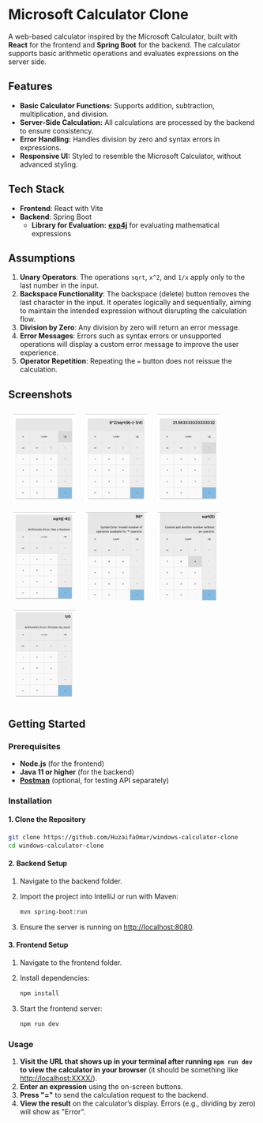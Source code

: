 # Microsoft Calculator Clone

A web-based calculator inspired by the Microsoft Calculator, built with **React** for the frontend and **Spring Boot** for the backend. The calculator supports basic arithmetic operations and evaluates expressions on the server side.

## Features

- **Basic Calculator Functions:** Supports addition, subtraction, multiplication, and division.
- **Server-Side Calculation:** All calculations are processed by the backend to ensure consistency.
- **Error Handling:** Handles division by zero and syntax errors in expressions.
- **Responsive UI:** Styled to resemble the Microsoft Calculator, without advanced styling.

## Tech Stack

- **Frontend**: React with Vite
- **Backend**: Spring Boot
  - **Library for Evaluation:** [**exp4j**](https://www.objecthunter.net/exp4j/) for evaluating mathematical expressions

## Assumptions

1. **Unary Operators**: The operations `sqrt`, `x^2`, and `1/x` apply only to the last number in the input.
2. **Backspace Functionality**: The backspace (delete) button removes the last character in the input. It operates logically and sequentially, aiming to maintain the intended expression without disrupting the calculation flow.
3. **Division by Zero**: Any division by zero will return an error message.
4. **Error Messages**: Errors such as syntax errors or unsupported operations will display a custom error message to improve the user experience.
5. **Operator Repetition**: Repeating the `=` button does not reissue the calculation.

## Screenshots

<div style="display: flex; flex-wrap: wrap;">
    <img src="./readme-images/calculator-layout.png" style="width: 25%; margin: 10px;" />
    <img src="./readme-images/sample-input.png" style="width: 25%; margin: 10px;" />
    <img src="./readme-images/sample-result.png" style="width: 25%; margin: 10px;" />
</div>
<div style="display: flex; flex-wrap: wrap;">
    <img src="./readme-images/arithmetic-error-message.png" style="width: 25%; margin: 10px;" />
    <img src="./readme-images/syntax-error-message.png" style="width: 25%; margin: 10px;" />
    <img src="./readme-images/invalid-input-handling.png" style="width: 25%; margin: 10px;" />
    <img src="./readme-images/division-by-zero-error-message.png" style="width: 25%; margin: 10px;" />
</div>

## Getting Started

### Prerequisites

- **Node.js** (for the frontend)
- **Java 11 or higher** (for the backend)
- [**Postman**](https://www.postman.com/) (optional, for testing API separately)

### Installation

#### 1. Clone the Repository

```bash
git clone https://github.com/HuzaifaOmar/windows-calculator-clone
cd windows-calculator-clone
```

#### 2. Backend Setup

1. Navigate to the backend folder.
2. Import the project into IntelliJ or run with Maven:

    ```bash
    mvn spring-boot:run
    ```

3. Ensure the server is running on <http://localhost:8080>.

#### 3. Frontend Setup

1. Navigate to the frontend folder.
2. Install dependencies:

    ```bash
    npm install
    ```

3. Start the frontend server:

    ```bash
    npm run dev
    ```

### Usage

1. **Visit the URL that shows up in your terminal after running `npm run dev` to view the calculator in your browser** (it should be something like <http://localhost:XXXX/>).
2. **Enter an expression** using the on-screen buttons.
3. **Press "="** to send the calculation request to the backend.
4. **View the result** on the calculator’s display. Errors (e.g., dividing by zero) will show as "Error".
